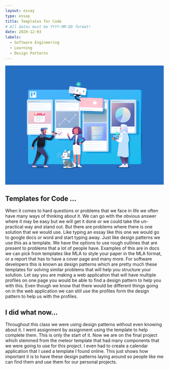 ```yaml
---
layout: essay
type: essay
title: Templates for Code
# All dates must be YYYY-MM-DD format!
date: 2020-12-03
labels:
  - Software Engineering
  - Learning
  - Design Patterns
---
```

<img class="ui medium right floated rounded image" src="../images/templates.png">

## Templates for Code ...
When it comes to hard questions or problems that we face in life we often have many ways of thinking about it. We can go with the obvious answer where it may be easy but we will get it done or we could take the un-practical way and stand out. But there are problems where there is one solution that we would use. Like typing an essay like this one we would go to google docs or word and start typing away. Just like design patterns we use this as a template. We have the options to use rough outlines that are present to problems that a lot of people have. Examples of this are in docs we can pick from templates like MLA to style your paper in the MLA format, or a report that has to have a cover page and many more. For software developers this is known as design patterns which are pretty much these templates for solving similar problems that will help you structure your solution. Let say you are making a web application that will have multiple profiles on one page you would be able to find a design pattern to help you with this. Even though we know that there would be different things going on in the web application we can still use the profiles form the design pattern to help us with the profiles.

## I did what now... 
Throughout this class we were using design patterns without even knowing about it. I went assignment by assignment using the template to help complete them. This is only the start of it. Now we are on the final project which stemmed from the meteor template that had many components that we were going to use for this project. I even had to create a calendar application that I used a template I found online. This just shows how important it is to have these design patterns laying around so people like me can find them and use them for our personal projects.
